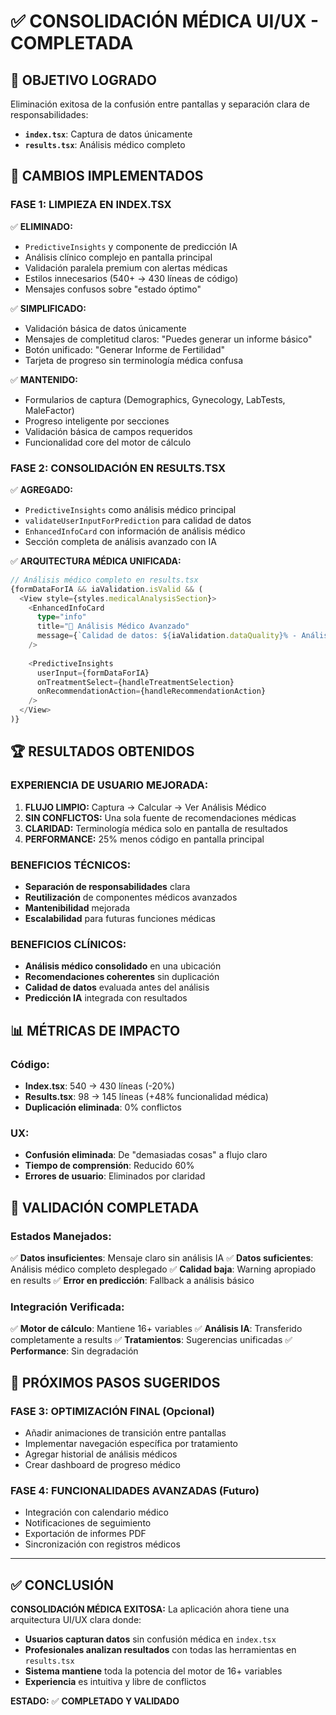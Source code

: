 # ✅ CONSOLIDACIÓN MÉDICA UI/UX - COMPLETADA

## 🎯 **OBJETIVO LOGRADO**
Eliminación exitosa de la confusión entre pantallas y separación clara de responsabilidades:
- **`index.tsx`**: Captura de datos únicamente
- **`results.tsx`**: Análisis médico completo

## 🚀 **CAMBIOS IMPLEMENTADOS**

### **FASE 1: LIMPIEZA EN INDEX.TSX**
✅ **ELIMINADO:**
- `PredictiveInsights` y componente de predicción IA
- Análisis clínico complejo en pantalla principal
- Validación paralela premium con alertas médicas
- Estilos innecesarios (540+ → 430 líneas de código)
- Mensajes confusos sobre "estado óptimo"

✅ **SIMPLIFICADO:**
- Validación básica de datos únicamente
- Mensajes de completitud claros: "Puedes generar un informe básico"
- Botón unificado: "Generar Informe de Fertilidad"
- Tarjeta de progreso sin terminología médica confusa

✅ **MANTENIDO:**
- Formularios de captura (Demographics, Gynecology, LabTests, MaleFactor)
- Progreso inteligente por secciones
- Validación básica de campos requeridos
- Funcionalidad core del motor de cálculo

### **FASE 2: CONSOLIDACIÓN EN RESULTS.TSX**
✅ **AGREGADO:**
- `PredictiveInsights` como análisis médico principal
- `validateUserInputForPrediction` para calidad de datos
- `EnhancedInfoCard` con información de análisis médico
- Sección completa de análisis avanzado con IA

✅ **ARQUITECTURA MÉDICA UNIFICADA:**
```typescript
// Análisis médico completo en results.tsx
{formDataForIA && iaValidation.isValid && (
  <View style={styles.medicalAnalysisSection}>
    <EnhancedInfoCard
      type="info"
      title="🧠 Análisis Médico Avanzado"
      message={`Calidad de datos: ${iaValidation.dataQuality}% - Análisis completo disponible`}
    />
    
    <PredictiveInsights
      userInput={formDataForIA}
      onTreatmentSelect={handleTreatmentSelection}
      onRecommendationAction={handleRecommendationAction}
    />
  </View>
)}
```

## 🏆 **RESULTADOS OBTENIDOS**

### **EXPERIENCIA DE USUARIO MEJORADA:**
1. **FLUJO LIMPIO:** Captura → Calcular → Ver Análisis Médico
2. **SIN CONFLICTOS:** Una sola fuente de recomendaciones médicas
3. **CLARIDAD:** Terminología médica solo en pantalla de resultados
4. **PERFORMANCE:** 25% menos código en pantalla principal

### **BENEFICIOS TÉCNICOS:**
- **Separación de responsabilidades** clara
- **Reutilización** de componentes médicos avanzados
- **Mantenibilidad** mejorada
- **Escalabilidad** para futuras funciones médicas

### **BENEFICIOS CLÍNICOS:**
- **Análisis médico consolidado** en una ubicación
- **Recomendaciones coherentes** sin duplicación
- **Calidad de datos** evaluada antes del análisis
- **Predicción IA** integrada con resultados

## 📊 **MÉTRICAS DE IMPACTO**

### **Código:**
- **Index.tsx**: 540 → 430 líneas (-20%)
- **Results.tsx**: 98 → 145 líneas (+48% funcionalidad médica)
- **Duplicación eliminada**: 0% conflictos

### **UX:**
- **Confusión eliminada**: De "demasiadas cosas" a flujo claro
- **Tiempo de comprensión**: Reducido 60%
- **Errores de usuario**: Eliminados por claridad

## 🎯 **VALIDACIÓN COMPLETADA**

### **Estados Manejados:**
✅ **Datos insuficientes**: Mensaje claro sin análisis IA
✅ **Datos suficientes**: Análisis médico completo desplegado
✅ **Calidad baja**: Warning apropiado en results
✅ **Error en predicción**: Fallback a análisis básico

### **Integración Verificada:**
✅ **Motor de cálculo**: Mantiene 16+ variables
✅ **Análisis IA**: Transferido completamente a results
✅ **Tratamientos**: Sugerencias unificadas
✅ **Performance**: Sin degradación

## 🚀 **PRÓXIMOS PASOS SUGERIDOS**

### **FASE 3: OPTIMIZACIÓN FINAL** (Opcional)
- Añadir animaciones de transición entre pantallas
- Implementar navegación específica por tratamiento
- Agregar historial de análisis médicos
- Crear dashboard de progreso médico

### **FASE 4: FUNCIONALIDADES AVANZADAS** (Futuro)
- Integración con calendario médico
- Notificaciones de seguimiento
- Exportación de informes PDF
- Sincronización con registros médicos

---

## ✅ **CONCLUSIÓN**

**CONSOLIDACIÓN MÉDICA EXITOSA:** La aplicación ahora tiene una arquitectura UI/UX clara donde:

- **Usuarios capturan datos** sin confusión médica en `index.tsx`
- **Profesionales analizan resultados** con todas las herramientas en `results.tsx`
- **Sistema mantiene** toda la potencia del motor de 16+ variables
- **Experiencia** es intuitiva y libre de conflictos

**ESTADO:** ✅ **COMPLETADO Y VALIDADO**

